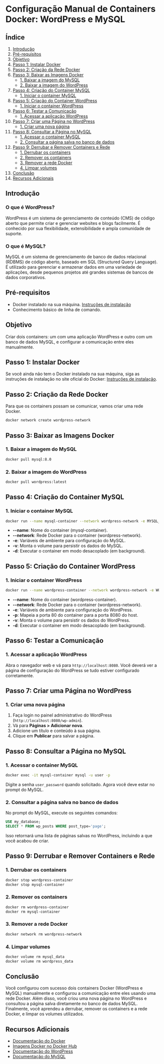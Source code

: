 
# Configuração Manual de Containers Docker: WordPress e MySQL

## Índice
1. [Introdução](#introdução)
2. [Pré-requisitos](#pré-requisitos)
3. [Objetivo](#objetivo)
4. [Passo 1: Instalar Docker](#passo-1-instalar-docker)
5. [Passo 2: Criação da Rede Docker](#passo-2-criação-da-rede-docker)
6. [Passo 3: Baixar as Imagens Docker](#passo-3-baixar-as-imagens-docker)
    - [1. Baixar a imagem do MySQL](#1-baixar-a-imagem-do-mysql)
    - [2. Baixar a imagem do WordPress](#2-baixar-a-imagem-do-wordpress)
7. [Passo 4: Criação do Container MySQL](#passo-4-criação-do-container-mysql)
    - [1. Iniciar o container MySQL](#1-iniciar-o-container-mysql)
8. [Passo 5: Criação do Container WordPress](#passo-5-criação-do-container-wordpress)
    - [1. Iniciar o container WordPress](#1-iniciar-o-container-wordpress)
9. [Passo 6: Testar a Comunicação](#passo-6-testar-a-comunicação)
    - [1. Acessar a aplicação WordPress](#1-acessar-a-aplicação-wordpress)
10. [Passo 7: Criar uma Página no WordPress](#passo-7-criar-uma-página-no-wordpress)
    - [1. Criar uma nova página](#1-criar-uma-nova-página)
11. [Passo 8: Consultar a Página no MySQL](#passo-8-consultar-a-página-no-mysql)
    - [1. Acessar o container MySQL](#1-acessar-o-container-mysql)
    - [2. Consultar a página salva no banco de dados](#2-consultar-a-página-salva-no-banco-de-dados)
12. [Passo 9: Derrubar e Remover Containers e Rede](#passo-9-derrubar-e-remover-containers-e-rede)
    - [1. Derrubar os containers](#1-derrubar-os-containers)
    - [2. Remover os containers](#2-remover-os-containers)
    - [3. Remover a rede Docker](#3-remover-a-rede-docker)
    - [4. Limpar volumes](#4-limpar-volumes)
13. [Conclusão](#conclusão)
14. [Recursos Adicionais](#recursos-adicionais)

## Introdução
### O que é WordPress?
WordPress é um sistema de gerenciamento de conteúdo (CMS) de código aberto que permite criar e gerenciar websites e blogs facilmente. É conhecido por sua flexibilidade, extensibilidade e ampla comunidade de suporte.

### O que é MySQL?
MySQL é um sistema de gerenciamento de banco de dados relacional (RDBMS) de código aberto, baseado em SQL (Structured Query Language). É utilizado para gerenciar e armazenar dados em uma variedade de aplicações, desde pequenos projetos até grandes sistemas de bancos de dados corporativos.

## Pré-requisitos
- Docker instalado na sua máquina. [Instruções de instalação](https://docs.docker.com/get-docker/)
- Conhecimento básico de linha de comando.

## Objetivo
Criar dois containers: um com uma aplicação WordPress e outro com um banco de dados MySQL, e configurar a comunicação entre eles manualmente.

## Passo 1: Instalar Docker
Se você ainda não tem o Docker instalado na sua máquina, siga as instruções de instalação no site oficial do Docker: [Instruções de instalação](https://docs.docker.com/get-docker/).

## Passo 2: Criação da Rede Docker
Para que os containers possam se comunicar, vamos criar uma rede Docker.

```bash
docker network create wordpress-network
```

## Passo 3: Baixar as Imagens Docker

### 1. Baixar a imagem do MySQL
```bash
docker pull mysql:8.0
```

### 2. Baixar a imagem do WordPress
```bash
docker pull wordpress:latest
```

## Passo 4: Criação do Container MySQL

### 1. Iniciar o container MySQL
```bash
docker run --name mysql-container --network wordpress-network -e MYSQL_ROOT_PASSWORD=root_password -e MYSQL_DATABASE=my_database -e MYSQL_USER=user -e MYSQL_PASSWORD=user_password -v mysql_data:/var/lib/mysql -d mysql:8.0
```
- **--name**: Nome do container (mysql-container).
- **--network**: Rede Docker para o container (wordpress-network).
- **-e**: Variáveis de ambiente para configuração do MySQL.
- **-v**: Monta o volume para persistir os dados do MySQL.
- **-d**: Executar o container em modo desacoplado (em background).

## Passo 5: Criação do Container WordPress

### 1. Iniciar o container WordPress
```bash
docker run --name wordpress-container --network wordpress-network -e WORDPRESS_DB_HOST=mysql-container -e WORDPRESS_DB_USER=user -e WORDPRESS_DB_PASSWORD=user_password -e WORDPRESS_DB_NAME=my_database -p 8080:80 -v wordpress_data:/var/www/html -d wordpress:latest
```
- **--name**: Nome do container (wordpress-container).
- **--network**: Rede Docker para o container (wordpress-network).
- **-e**: Variáveis de ambiente para configuração do WordPress.
- **-p**: Mapeia a porta 80 do container para a porta 8080 do host.
- **-v**: Monta o volume para persistir os dados do WordPress.
- **-d**: Executar o container em modo desacoplado (em background).

## Passo 6: Testar a Comunicação

### 1. Acessar a aplicação WordPress
Abra o navegador web e vá para `http://localhost:8080`. Você deverá ver a página de configuração do WordPress se tudo estiver configurado corretamente.

## Passo 7: Criar uma Página no WordPress

### 1. Criar uma nova página
1. Faça login no painel administrativo do WordPress (`http://localhost:8080/wp-admin`).
2. Vá para **Páginas > Adicionar nova**.
3. Adicione um título e conteúdo à sua página.
4. Clique em **Publicar** para salvar a página.

## Passo 8: Consultar a Página no MySQL

### 1. Acessar o container MySQL
```bash
docker exec -it mysql-container mysql -u user -p
```
Digite a senha `user_password` quando solicitado. Agora você deve estar no prompt do MySQL.

### 2. Consultar a página salva no banco de dados
No prompt do MySQL, execute os seguintes comandos:

```sql
USE my_database;
SELECT * FROM wp_posts WHERE post_type='page';
```

Isso retornará uma lista de páginas salvas no WordPress, incluindo a que você acabou de criar.

## Passo 9: Derrubar e Remover Containers e Rede

### 1. Derrubar os containers
```bash
docker stop wordpress-container
docker stop mysql-container
```

### 2. Remover os containers
```bash
docker rm wordpress-container
docker rm mysql-container
```

### 3. Remover a rede Docker
```bash
docker network rm wordpress-network
```

### 4. Limpar volumes
```bash
docker volume rm mysql_data
docker volume rm wordpress_data
```

## Conclusão
Você configurou com sucesso dois containers Docker (WordPress e MySQL) manualmente e configurou a comunicação entre eles usando uma rede Docker. Além disso, você criou uma nova página no WordPress e consultou a página salva diretamente no banco de dados MySQL. Finalmente, você aprendeu a derrubar, remover os containers e a rede Docker, e limpar os volumes utilizados.

## Recursos Adicionais
- [Documentação do Docker](https://docs.docker.com/)
- [Imagens Docker no Docker Hub](https://hub.docker.com/)
- [Documentação do WordPress](https://wordpress.org/support/)
- [Documentação do MySQL](https://dev.mysql.com/doc/)

